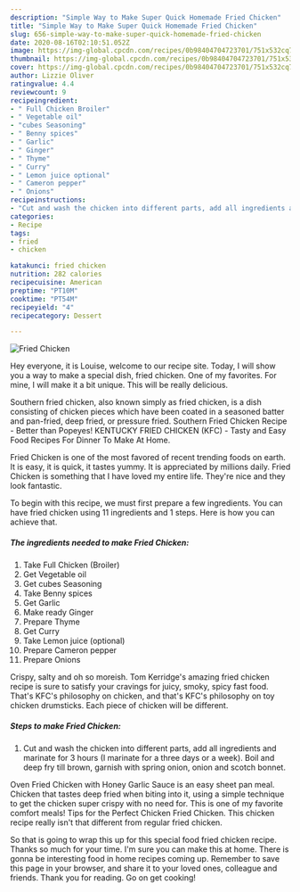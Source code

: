 ```yaml
---
description: "Simple Way to Make Super Quick Homemade Fried Chicken"
title: "Simple Way to Make Super Quick Homemade Fried Chicken"
slug: 656-simple-way-to-make-super-quick-homemade-fried-chicken
date: 2020-08-16T02:10:51.052Z
image: https://img-global.cpcdn.com/recipes/0b98404704723701/751x532cq70/fried-chicken-recipe-main-photo.jpg
thumbnail: https://img-global.cpcdn.com/recipes/0b98404704723701/751x532cq70/fried-chicken-recipe-main-photo.jpg
cover: https://img-global.cpcdn.com/recipes/0b98404704723701/751x532cq70/fried-chicken-recipe-main-photo.jpg
author: Lizzie Oliver
ratingvalue: 4.4
reviewcount: 9
recipeingredient:
- " Full Chicken Broiler"
- " Vegetable oil"
- "cubes Seasoning"
- " Benny spices"
- " Garlic"
- " Ginger"
- " Thyme"
- " Curry"
- " Lemon juice optional"
- " Cameron pepper"
- " Onions"
recipeinstructions:
- "Cut and wash the chicken into different parts, add all ingredients and marinate for 3 hours (I marinate for a three days or a week). Boil and deep fry till brown, garnish with spring onion, onion and scotch bonnet."
categories:
- Recipe
tags:
- fried
- chicken

katakunci: fried chicken 
nutrition: 282 calories
recipecuisine: American
preptime: "PT10M"
cooktime: "PT54M"
recipeyield: "4"
recipecategory: Dessert

---
```



![Fried Chicken](https://img-global.cpcdn.com/recipes/0b98404704723701/751x532cq70/fried-chicken-recipe-main-photo.jpg)

Hey everyone, it is Louise, welcome to our recipe site. Today, I will show you a way to make a special dish, fried chicken. One of my favorites. For mine, I will make it a bit unique. This will be really delicious.

Southern fried chicken, also known simply as fried chicken, is a dish consisting of chicken pieces which have been coated in a seasoned batter and pan-fried, deep fried, or pressure fried. Southern Fried Chicken Recipe - Better than Popeyes! KENTUCKY FRIED CHICKEN (KFC) - Tasty and Easy Food Recipes For Dinner To Make At Home.

Fried Chicken is one of the most favored of recent trending foods on earth. It is easy, it is quick, it tastes yummy. It is appreciated by millions daily. Fried Chicken is something that I have loved my entire life. They're nice and they look fantastic.


To begin with this recipe, we must first prepare a few ingredients. You can have fried chicken using 11 ingredients and 1 steps. Here is how you can achieve that.

<!--inarticleads1-->

##### The ingredients needed to make Fried Chicken:

1. Take  Full Chicken (Broiler)
1. Get  Vegetable oil
1. Get cubes Seasoning
1. Take  Benny spices
1. Get  Garlic
1. Make ready  Ginger
1. Prepare  Thyme
1. Get  Curry
1. Take  Lemon juice (optional)
1. Prepare  Cameron pepper
1. Prepare  Onions


Crispy, salty and oh so moreish. Tom Kerridge&#39;s amazing fried chicken recipe is sure to satisfy your cravings for juicy, smoky, spicy fast food. That&#39;s KFC&#39;s philosophy on chicken, and that&#39;s KFC&#39;s philosophy on toy chicken drumsticks. Each piece of chicken will be different. 

<!--inarticleads2-->

##### Steps to make Fried Chicken:

1. Cut and wash the chicken into different parts, add all ingredients and marinate for 3 hours (I marinate for a three days or a week). Boil and deep fry till brown, garnish with spring onion, onion and scotch bonnet.


Oven Fried Chicken with Honey Garlic Sauce is an easy sheet pan meal. Chicken that tastes deep fried when biting into it, using a simple technique to get the chicken super crispy with no need for. This is one of my favorite comfort meals! Tips for the Perfect Chicken Fried Chicken. This chicken recipe really isn&#39;t that different from regular fried chicken. 

So that is going to wrap this up for this special food fried chicken recipe. Thanks so much for your time. I'm sure you can make this at home. There is gonna be interesting food in home recipes coming up. Remember to save this page in your browser, and share it to your loved ones, colleague and friends. Thank you for reading. Go on get cooking!
